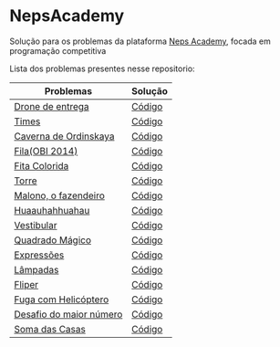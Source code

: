 # NepsAcademy

Solução para os problemas da plataforma [Neps Academy](https://neps.academy/), focada em programação competitiva

Lista dos problemas presentes nesse repositorio:

|                     Problemas                                  |     Solução     |  
|----------------------------------------------------------------|-----------------|
| [Drone de entrega](https://neps.academy/exercise/14)           |  [Código](https://github.com/AnabelCristina/NepsAcademy/blob/main/Problemas/Drone_de_entrega.cpp)     |   
| [Times](https://neps.academy/exercise/253)                     |  [Código](https://github.com/AnabelCristina/NepsAcademy/blob/main/Problemas/Times.cpp)       |
| [Caverna de Ordinskaya](https://neps.academy/exercise/4)       |  [Código](https://github.com/AnabelCristina/NepsAcademy/blob/main/Problemas/Caverna_de_Ordinskaya.cpp)       |   
| [Fila(OBI 2014)](https://neps.academy/exercise/384)            |  [Código](https://github.com/AnabelCristina/NepsAcademy/blob/main/Problemas/Fila.cpp)       |
| [Fita Colorida](https://neps.academy/br/exercise/49)           |  [Código](https://github.com/AnabelCristina/NepsAcademy/blob/main/Problemas/Fita_colorida.cpp) |
| [Torre](https://neps.academy/exercise/45)                      |  [Código](https://github.com/AnabelCristina/NepsAcademy/blob/main/Problemas/Torre.cpp) |
| [Malono, o fazendeiro](https://neps.academy/exercise/191)      |  [Código](https://github.com/AnabelCristina/NepsAcademy/blob/main/Problemas/Manolo_o_fazendeiro.cpp) |
| [Huaauhahhuahau](https://neps.academy/exercise/118)            |  [Código](https://github.com/AnabelCristina/NepsAcademy/blob/main/Problemas/Huaauhahhuahau.cpp) |
| [Vestibular](https://neps.academy/exercise/160)                |  [Código](https://github.com/AnabelCristina/NepsAcademy/blob/main/Problemas/Vestibular.cpp) |
| [Quadrado Mágico](https://neps.academy/exercise/236)           |  [Código](https://github.com/AnabelCristina/NepsAcademy/blob/main/Problemas/QuadradoMagico.cpp) |
| [Expressões](https://neps.academy/exercise/271)                |  [Código](https://github.com/AnabelCristina/NepsAcademy/blob/main/Problemas/Expressoes.cpp) |
| [Lâmpadas](https://neps.academy/exercise/52)                   |  [Código](https://github.com/AnabelCristina/NepsAcademy/blob/main/Problemas/Lampadas.cpp) |
| [Fliper](https://neps.academy/exercise/87)                     |  [Código](https://github.com/AnabelCristina/NepsAcademy/blob/main/Problemas/Fliper.cpp) |
| [Fuga com Helicóptero](https://neps.academy/exercise/5)        |  [Código](https://github.com/AnabelCristina/NepsAcademy/blob/main/Problemas/Fuga_com_helicoptero.cpp) |
| [Desafio do maior número](https://neps.academy/exercise/323)   |  [Código](https://github.com/AnabelCristina/NepsAcademy/blob/main/Problemas/Desafio_do_maior_numero.cpp) |
| [Soma das Casas](https://neps.academy/exercise/524)            |  [Código](https://github.com/AnabelCristina/NepsAcademy/blob/main/Problemas/Soma_das_Casas.cpp) |
